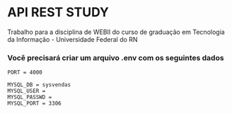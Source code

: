 # API REST STUDY

Trabalho para a disciplina de WEBII do curso de graduação em Tecnologia da Informação - Universidade Federal do RN


### Você precisará criar um arquivo .env com os seguintes dados
```
PORT = 4000

MYSQL_DB = sysvendas
MYSQL_USER = 
MYSQL_PASSWD =
MYSQL_PORT = 3306
```

